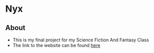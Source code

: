 # Nyx
## About
- This is my final project for my Science Fiction And Fantasy Class
- The link to the website can be found [here](htpp://sayeem2004.github.io/Nyx)
